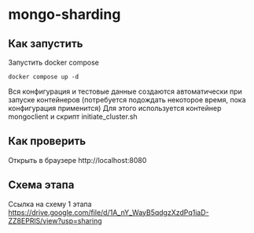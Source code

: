 # mongo-sharding

## Как запустить

Запустить docker compose

```shell
docker compose up -d
```

Вся конфигурация и тестовые данные создаются автоматически при запуске контейнеров (потребуется подождать некоторое время, пока конфигурация применится)
Для этого используется контейнер mongoclient и скрипт initiate_cluster.sh

## Как проверить

Открыть в браузере http://localhost:8080

## Схема этапа

Ссылка на схему 1 этапа https://drive.google.com/file/d/1A_nY_WayB5qdgzXzdPq1iaD-ZZ8EPRlS/view?usp=sharing